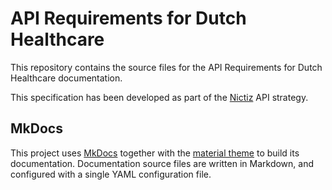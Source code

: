 ﻿# API Requirements for Dutch Healthcare

This repository contains the source files for the API Requirements for Dutch Healthcare documentation.

This specification has been developed as part of the [Nictiz](https://nictiz.nl/) API strategy.

## MkDocs

This project uses [MkDocs](https://github.com/mkdocs/mkdocs) together with the
[material theme](https://squidfunk.github.io/mkdocs-material/) to build its documentation.
Documentation source files are written in Markdown, and configured with a single YAML configuration file.